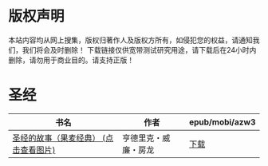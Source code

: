 # 版权声明

本站内容均从网上搜集，版权归著作人及版权方所有，如侵犯您的权益，请通知我们，我们将会及时删除！ 下载链接仅供宽带测试研究用途，请下载后在24小时内删除，请勿用于商业目的。请支持正版！

# 圣经

| 书名 | 作者 | epub/mobi/azw3 |
| --- | --- | --- |
| [圣经的故事（果麦经典） (点击查看图片)](https://www.dushupai.com/attachment/2024/06/06/b5cfe6545bae5c7e.jpg) | 亨德里克・威廉・房龙 | [下载](https://url89.ctfile.com/f/31084289-1357033282-468dd2?p=8866) |
